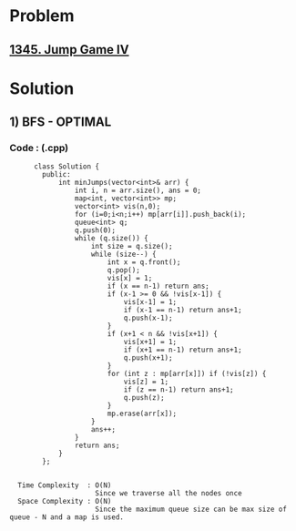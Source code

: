 # Problem

## [1345. Jump Game IV](https://leetcode.com/problems/jump-game-iv/)
 
 
# Solution 

## 1) BFS - OPTIMAL

        
      
      
   ### Code : (.cpp)
    
          class Solution {
            public:
                int minJumps(vector<int>& arr) {
                    int i, n = arr.size(), ans = 0;
                    map<int, vector<int>> mp;
                    vector<int> vis(n,0);
                    for (i=0;i<n;i++) mp[arr[i]].push_back(i);
                    queue<int> q;
                    q.push(0);
                    while (q.size()) {
                        int size = q.size();
                        while (size--) {
                            int x = q.front();
                            q.pop();
                            vis[x] = 1;
                            if (x == n-1) return ans;
                            if (x-1 >= 0 && !vis[x-1]) {
                                vis[x-1] = 1;
                                if (x-1 == n-1) return ans+1;
                                q.push(x-1);
                            }
                            if (x+1 < n && !vis[x+1]) {
                                vis[x+1] = 1;
                                if (x+1 == n-1) return ans+1;
                                q.push(x+1);
                            }
                            for (int z : mp[arr[x]]) if (!vis[z]) {
                                vis[z] = 1;
                                if (z == n-1) return ans+1;
                                q.push(z);
                            }
                            mp.erase(arr[x]);
                        }
                        ans++;
                    }
                    return ans;
                }
            };

 
      Time Complexity  : O(N) 
                         Since we traverse all the nodes once
      Space Complexity : O(N)
                         Since the maximum queue size can be max size of queue - N and a map is used.
